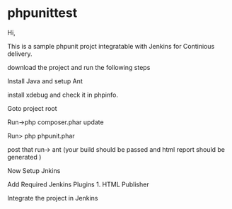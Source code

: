 # phpunittest
Hi,

This is a sample phpunit projct integratable with Jenkins for Continious delivery. 

download the project and run the following steps 

Install Java and setup Ant 

install xdebug and check it in phpinfo.

Goto project root 

Run->php composer.phar update

Run> php phpunit.phar

post that run-> ant  (your build should be passed and html report should be generated )

Now Setup Jnkins

Add Required Jenkins Plugins 1. HTML Publisher 

Integrate the project in Jenkins 

